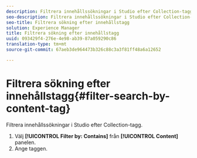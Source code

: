 ```yaml
---
description: Filtrera innehållssökningar i Studio efter Collection-tagg.
seo-description: Filtrera innehållssökningar i Studio efter Collection-tagg.
seo-title: Filtrera sökning efter innehållstagg
solution: Experience Manager
title: Filtrera sökning efter innehållstagg
uuid: 093429f4-276e-4e98-ab39-87a059290c86
translation-type: tm+mt
source-git-commit: 67aeb3de964473b326c88c3a3f81ff48a6a12652

---
```



# Filtrera sökning efter innehållstagg{#filter-search-by-content-tag}

Filtrera innehållssökningar i Studio efter Collection-tagg.

1. Välj **[!UICONTROL Filter by: Contains]** från **[!UICONTROL Content]** panelen.
1. Ange taggen.
